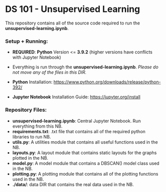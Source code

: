 # DS 101 - Unsupervised Learning

This repository contains all of the source code required to run the **unsupervised-learning.ipynb**. 

### Setup + Running: 

- **REQUIRED**: **Python** Version <= **3.9.2** (higher versions have conflicts with Jupyter Notebook)
- Everything is run through the **unsupervised-learning.ipynb**. *Please do not move any of the files in this DIR.*

- **Python** Installation: https://www.python.org/downloads/release/python-392/
- **Jupyter Notebook** Installation Guide: https://jupyter.org/install

### Repository Files:

- **unsupervised-learning.ipynb**: Central Jupyter Notebook. Run everything from this NB. 
- **requirements.txt**: .txt file that contains all of the required python libraries to run NB. 
- **utils.py**: A utilities module that contains all useful functions used in the NB.
- **layouts.py**: A layout module that contains static layouts for the graphs plotted in the NB.
- **model.py**: A model module that contains a DBSCAN() model class used in the NB.
- **plotting.py**: A plotting module that contains all of the plotting functions used in the NB.
- **./data/**: data DIR that contains the real data used in the NB.